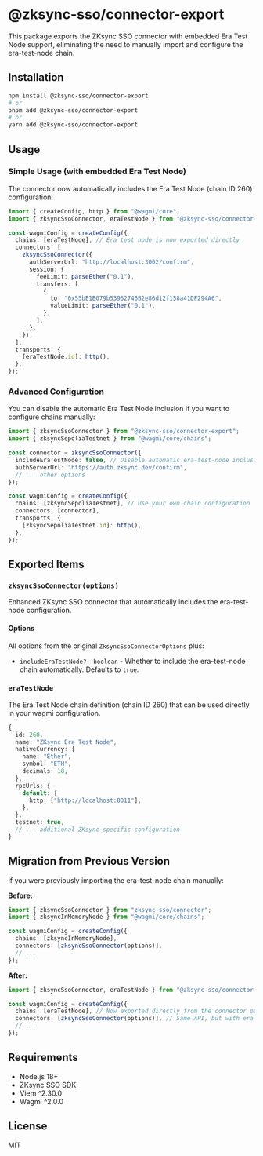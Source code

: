 # @zksync-sso/connector-export

This package exports the ZKsync SSO connector with embedded Era Test Node
support, eliminating the need to manually import and configure the era-test-node
chain.

## Installation

```bash
npm install @zksync-sso/connector-export
# or
pnpm add @zksync-sso/connector-export
# or
yarn add @zksync-sso/connector-export
```

## Usage

### Simple Usage (with embedded Era Test Node)

The connector now automatically includes the Era Test Node (chain ID 260)
configuration:

```typescript
import { createConfig, http } from "@wagmi/core";
import { zksyncSsoConnector, eraTestNode } from "@zksync-sso/connector-export";

const wagmiConfig = createConfig({
  chains: [eraTestNode], // Era test node is now exported directly
  connectors: [
    zksyncSsoConnector({
      authServerUrl: "http://localhost:3002/confirm",
      session: {
        feeLimit: parseEther("0.1"),
        transfers: [
          {
            to: "0x55bE1B079b53962746B2e86d12f158a41DF294A6",
            valueLimit: parseEther("0.1"),
          },
        ],
      },
    }),
  ],
  transports: {
    [eraTestNode.id]: http(),
  },
});
```

### Advanced Configuration

You can disable the automatic Era Test Node inclusion if you want to configure
chains manually:

```typescript
import { zksyncSsoConnector } from "@zksync-sso/connector-export";
import { zksyncSepoliaTestnet } from "@wagmi/core/chains";

const connector = zksyncSsoConnector({
  includeEraTestNode: false, // Disable automatic era-test-node inclusion
  authServerUrl: "https://auth.zksync.dev/confirm",
  // ... other options
});

const wagmiConfig = createConfig({
  chains: [zksyncSepoliaTestnet], // Use your own chain configuration
  connectors: [connector],
  transports: {
    [zksyncSepoliaTestnet.id]: http(),
  },
});
```

## Exported Items

### `zksyncSsoConnector(options)`

Enhanced ZKsync SSO connector that automatically includes the era-test-node
configuration.

#### Options

All options from the original `ZksyncSsoConnectorOptions` plus:

- `includeEraTestNode?: boolean` - Whether to include the era-test-node chain
  automatically. Defaults to `true`.

### `eraTestNode`

The Era Test Node chain definition (chain ID 260) that can be used directly in
your wagmi configuration.

```typescript
{
  id: 260,
  name: "ZKsync Era Test Node",
  nativeCurrency: {
    name: "Ether",
    symbol: "ETH",
    decimals: 18,
  },
  rpcUrls: {
    default: {
      http: ["http://localhost:8011"],
    },
  },
  testnet: true,
  // ... additional ZKsync-specific configuration
}
```

## Migration from Previous Version

If you were previously importing the era-test-node chain manually:

**Before:**

```typescript
import { zksyncSsoConnector } from "zksync-sso/connector";
import { zksyncInMemoryNode } from "@wagmi/core/chains";

const wagmiConfig = createConfig({
  chains: [zksyncInMemoryNode],
  connectors: [zksyncSsoConnector(options)],
  // ...
});
```

**After:**

```typescript
import { zksyncSsoConnector, eraTestNode } from "@zksync-sso/connector-export";

const wagmiConfig = createConfig({
  chains: [eraTestNode], // Now exported directly from the connector package
  connectors: [zksyncSsoConnector(options)], // Same API, but with era-test-node embedded
  // ...
});
```

## Requirements

- Node.js 18+
- ZKsync SSO SDK
- Viem ^2.30.0
- Wagmi ^2.0.0

## License

MIT

